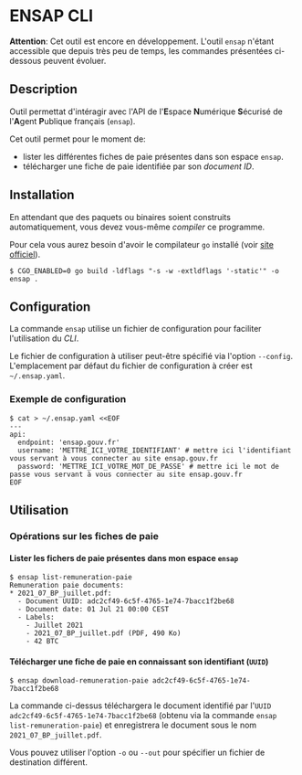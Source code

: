 # ENSAP CLI

**Attention**: Cet outil est encore en développement. L'outil `ensap` n'étant accessible que depuis très peu de temps, les commandes présentées ci-dessous peuvent évoluer.

## Description

Outil permettat d'intéragir avec l'API de l'**E**space **N**umérique **S**écurisé de l'**A**gent **P**ublique français (`ensap`).

Cet outil permet pour le moment de:
* lister les différentes fiches de paie présentes dans son espace `ensap`.
* télécharger une fiche de paie identifiée par son _document ID_.

## Installation

En attendant que des paquets ou binaires soient construits automatiquement, vous devez vous-même _compiler_ ce programme.

Pour cela vous aurez besoin d'avoir le compilateur `go` installé (voir [site officiel](https://golang.org/dl/)).

```
$ CGO_ENABLED=0 go build -ldflags "-s -w -extldflags '-static'" -o ensap .
```

## Configuration

La commande `ensap` utilise un fichier de configuration pour faciliter l'utilisation du _CLI_.

Le fichier de configuration à utiliser peut-être spécifié via l'option `--config`.
L'emplacement par défaut du fichier de configuration à créer est `~/.ensap.yaml`.

### Exemple de configuration

```
$ cat > ~/.ensap.yaml <<EOF
---
api:
  endpoint: 'ensap.gouv.fr'
  username: 'METTRE_ICI_VOTRE_IDENTIFIANT' # mettre ici l'identifiant vous servant à vous connecter au site ensap.gouv.fr
  password: 'METTRE_ICI_VOTRE_MOT_DE_PASSE' # mettre ici le mot de passe vous servant à vous connecter au site ensap.gouv.fr
EOF
```

## Utilisation

### Opérations sur les fiches de paie

#### Lister les fichers de paie présentes dans mon espace `ensap`

```
$ ensap list-remuneration-paie
Remuneration paie documents:
* 2021_07_BP_juillet.pdf:
  - Document UUID: adc2cf49-6c5f-4765-1e74-7bacc1f2be68
  - Document date: 01 Jul 21 00:00 CEST
  - Labels:
    - Juillet 2021
    - 2021_07_BP_juillet.pdf (PDF, 490 Ko)
    - 42 BTC
```

#### Télécharger une fiche de paie en connaissant son identifiant (`UUID`)

```
$ ensap download-remuneration-paie adc2cf49-6c5f-4765-1e74-7bacc1f2be68
```

La commande ci-dessus téléchargera le document identifié par l'`UUID` `adc2cf49-6c5f-4765-1e74-7bacc1f2be68` (obtenu via la commande `ensap list-remuneration-paie`) et
enregistrera le document sous le nom `2021_07_BP_juillet.pdf`.

Vous pouvez utiliser l'option `-o` ou `--out` pour spécifier un fichier de destination différent.